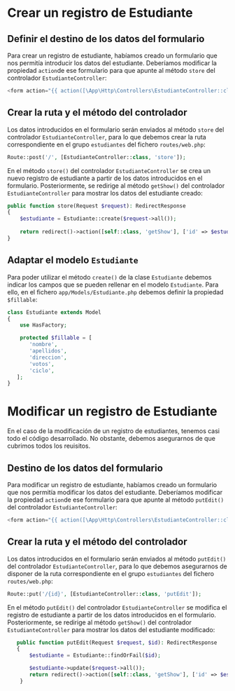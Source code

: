 # Crear un registro de Estudiante

## Definir el destino de los datos del formulario

Para crear un registro de estudiante, habíamos creado un formulario que nos permitía introducir los datos del estudiante. Deberíamos modificar la propiedad `action`de ese formulario para que apunte al método `store` del controlador `EstudianteController`:

```php
<form action="{{ action([\App\Http\Controllers\EstudianteController::class, 'store']) }}" method="POST">
```

## Crear la ruta y el método del controlador

Los datos introducidos en el formulario serán enviados al método `store` del controlador `EstudianteController`, para lo que debemos crear la ruta correspondiente en el grupo `estudiantes` del fichero `routes/web.php`:

```php
Route::post('/', [EstudianteController::class, 'store']);
```

En el método `store()` del controlador `EstudianteController` se crea un nuevo registro de estudiante a partir de los datos introducidos en el formulario. Posteriormente, se redirige al método `getShow()` del controlador `EstudianteController` para mostrar los datos del estudiante creado:

```php
public function store(Request $request): RedirectResponse
{
    $estudiante = Estudiante::create($request->all());
    
    return redirect()->action([self::class, 'getShow'], ['id' => $estudiante->id]);
}
```

## Adaptar el modelo `Estudiante`
Para poder utilizar el método `create()` de la clase `Estudiante` debemos indicar los campos que se pueden rellenar en el modelo `Estudiante`. Para ello, en el fichero `app/Models/Estudiante.php` debemos definir la propiedad `$fillable`:

```php
class Estudiante extends Model
{
    use HasFactory;

    protected $fillable = [
       'nombre',
       'apellidos',
       'direccion',
       'votos',
       'ciclo',
   ];
}
```

# Modificar un registro de Estudiante

En el caso de la modificación de un registro de estudiantes, tenemos casi todo el código desarrollado. No obstante, debemos asegurarnos de que cubrimos todos los reuisitos.

## Destino de los datos del formulario

Para modificar un registro de estudiante, habíamos creado un formulario que nos permitía modificar los datos del estudiante. Deberíamos modificar la propiedad `action`de ese formulario para que apunte al método `putEdit()` del controlador `EstudianteController`:

```php
<form action="{{ action([\App\Http\Controllers\EstudianteController::class, 'putEdit'], ['id' => $estudiante->id]) }}" method="POST">
```

## Crear la ruta y el método del controlador

Los datos introducidos en el formulario serán enviados al método `putEdit()` del controlador `EstudianteController`, para lo que debemos asegurarnos de disponer de la ruta correspondiente en el grupo `estudiantes` del fichero `routes/web.php`:

```php
Route::put('/{id}', [EstudianteController::class, 'putEdit']);
```

En el método `putEdit()` del controlador `EstudianteController` se modifica el registro de estudiante a partir de los datos introducidos en el formulario. Posteriormente, se redirige al método `getShow()` del controlador `EstudianteController` para mostrar los datos del estudiante modificado:

```php
   public function putEdit(Request $request, $id): RedirectResponse
   {
       $estudiante = Estudiante::findOrFail($id);

       $estudiante->update($request->all());
       return redirect()->action([self::class, 'getShow'], ['id' => $estudiante->id]);
    }
```
